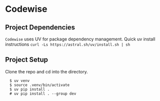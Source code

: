 # Codewise


## Project Dependencies
`Codewise` uses UV for package dependency management. Quick uv install instructions `curl -Ls https://astral.sh/uv/install.sh | sh`


## Project Setup
Clone the repo and cd into the directory.
```console
  $ uv venv
  $ source .venv/bin/activate
  $ uv pip install .
  # uv pip install . --group dev
```
